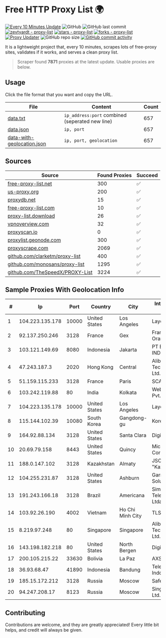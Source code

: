 
# Free HTTP Proxy List 🌍

[![Every 10 Minutes Update](https://github.com/mertguvencli/http-proxy-list/actions/workflows/main.yml/badge.svg?branch=main)](https://github.com/mertguvencli/http-proxy-list/actions/workflows/main.yml)
![GitHub](https://img.shields.io/github/license/mertguvencli/http-proxy-list)
![GitHub last commit](https://img.shields.io/github/last-commit/mertguvencli/http-proxy-list)
[![zevtyardt - proxy-list](https://img.shields.io/static/v1?label=zevtyardt&message=proxy-list&color=blue&logo=github)](https://github.com/zevtyardt/proxy-list "Go to GitHub repo")
[![stars - proxy-list](https://img.shields.io/github/stars/zevtyardt/proxy-list?style=social)](https://github.com/zevtyardt/proxy-list)
[![forks - proxy-list](https://img.shields.io/github/forks/zevtyardt/proxy-list?style=social)](https://github.com/zevtyardt/proxy-list)
[![Proxy Updater](https://github.com/zevtyardt/proxy-list/workflows/Proxy%20Updater/badge.svg)](https://github.com/zevtyardt/proxy-list/actions?query=workflow:"Proxy+Updater")
![GitHub repo size](https://img.shields.io/github/repo-size/zevtyardt/proxy-list)
[![GitHub commit activity](https://img.shields.io/github/commit-activity/m/zevtyardt/proxy-list?logo=commits)](https://github.com/zevtyardt/proxy-list/commits/main)

It is a lightweight project that, every 10 minutes, scrapes lots of free-proxy sites, validates if it works, and serves a clean proxy list.

> Scraper found **7871** proxies at the latest update. Usable proxies are below.

## Usage

Click the file format that you want and copy the URL.

|File|Content|Count|
|----|-------|-----|
|[data.txt](https://raw.githubusercontent.com/mertguvencli/http-proxy-list/main/proxy-list/data.txt)|`ip_address:port` combined (seperated new line)|657|
|[data.json](https://raw.githubusercontent.com/mertguvencli/http-proxy-list/main/proxy-list/data.json)|`ip, port`|657|
|[data-with-geolocation.json](https://raw.githubusercontent.com/mertguvencli/http-proxy-list/main/proxy-list/data-with-geolocation.json)|`ip, port, geolocation`|657|

## Sources

|Source|Found Proxies|Succeed|
|------|-------------|-------|
|[free-proxy-list.net](https://free-proxy-list.net)|300|✅|
|[us-proxy.org](https://www.us-proxy.org)|200|✅|
|[proxydb.net](http://proxydb.net)|15|✅|
|[free-proxy-list.com](https://free-proxy-list.com/?page=&port=&type%5B%5D=http&type%5B%5D=https&up_time=0&search=Search)|10|✅|
|[proxy-list.download](https://www.proxy-list.download/HTTP)|26|✅|
|[vpnoverview.com](https://vpnoverview.com/privacy/anonymous-browsing/free-proxy-servers)|32|✅|
|[proxyscan.io](https://www.proxyscan.io)|0|✅|
|[proxylist.geonode.com](https://proxylist.geonode.com/api/proxy-list?limit=300&page=1&sort_by=lastChecked&sort_type=desc&protocols=http,https)|300|✅|
|[proxyscrape.com](https://api.proxyscrape.com/v2/?request=displayproxies&protocol=http&timeout=10000&country=all&ssl=all&anonymity=all)|2069|✅|
|[github.com/clarketm/proxy-list](https://raw.githubusercontent.com/clarketm/proxy-list/master/proxy-list-raw.txt)|400|✅|
|[github.com/monosans/proxy-list](https://raw.githubusercontent.com/monosans/proxy-list/main/proxies/http.txt)|1295|✅|
|[github.com/TheSpeedX/PROXY-List](https://raw.githubusercontent.com/TheSpeedX/PROXY-List/master/http.txt)|3224|✅|


## Sample Proxies With Geolocation Info

|#|Ip|Port|Country|City|Internet Service Provider|
|-|--|----|-------|----|-------------------------|
|1|104.223.135.178|10000|United States|Los Angeles|LayerHost|
|2|92.137.250.246|3128|France|Gex|France Telecom Orange|
|3|103.121.149.69|8080|Indonesia|Jakarta|PT EMERIO INDONESIA|
|4|47.243.187.3|2020|Hong Kong|Central|Alibaba (US) Technology Co., Ltd.|
|5|51.159.115.233|3128|France|Paris|SCALEWAY|
|6|103.242.119.88|80|India|Kolkata|Web Werks India Pvt. Ltd.|
|7|104.223.135.178|10000|United States|Los Angeles|LayerHost|
|8|115.144.102.39|10080|South Korea|Gangdong-gu|Korea Telecom|
|9|164.92.88.134|3128|United States|Santa Clara|DigitalOcean, LLC|
|10|20.69.79.158|8443|United States|Quincy|Microsoft Corporation|
|11|188.0.147.102|3128|Kazakhstan|Almaty|JSC "KazTransCom"|
|12|104.255.231.87|3128|United States|Ashburn|Garrison Network Solutions LLC|
|13|191.243.166.18|3128|Brazil|Americana|Simnet Telecomunicacoes Ltda|
|14|103.92.26.190|4002|Vietnam|Ho Chi Minh City|TLSOFT|
|15|8.219.97.248|80|Singapore|Singapore|Alibaba (US) Technology Co., Ltd.|
|16|143.198.182.218|80|United States|North Bergen|DigitalOcean, LLC|
|17|200.105.215.22|33630|Bolivia|La Paz|AXS Bolivia S. A.|
|18|36.93.68.47|41890|Indonesia|Bandung|Telekomunikasi Indonesia|
|19|185.15.172.212|3128|Russia|Moscow|SafeData LLC|
|20|94.247.208.17|8123|Russia|Moscow|Singer-Computer Ltd.|



## Contributing

Contributions are welcome, and they are greatly appreciated! Every
little bit helps, and credit will always be given.

